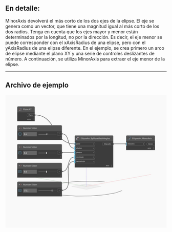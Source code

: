 ## En detalle:
MinorAxis devolverá el más corto de los dos ejes de la elipse. El eje se genera como un vector, que tiene una magnitud igual al más corto de los dos radios. Tenga en cuenta que los ejes mayor y menor están determinados por la longitud, no por la dirección. Es decir, el eje menor se puede corresponder con el xAxisRadius de una elipse, pero con el yAxisRadius de una elipse diferente. En el ejemplo, se crea primero un arco de elipse mediante el plano XY y una serie de controles deslizantes de número. A continuación, se utiliza MinorAxis para extraer el eje menor de la elipse.
___
## Archivo de ejemplo

![MinorAxis](./Autodesk.DesignScript.Geometry.EllipseArc.MinorAxis_img.jpg)

